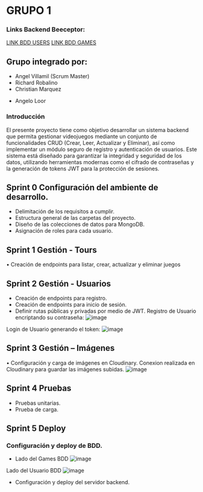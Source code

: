 # GRUPO 1
### Links Backend Beeceptor:
[LINK BDD USERS](https://gamesusers.free.beeceptor.com/api/users)
[LINK BDD GAMES](https://gamesss.free.beeceptor.com/api/games)

## Grupo integrado por:
* Angel Villamil (Scrum Master)
* Richard Robalino
* Christian Marquez
+ Angelo Loor

### Introducción
El presente proyecto tiene como objetivo desarrollar un sistema backend que permita gestionar videojuegos mediante un conjunto de funcionalidades CRUD (Crear, Leer, Actualizar y Eliminar), así como implementar un módulo seguro de registro y autenticación de usuarios. Este sistema está diseñado para garantizar la integridad y seguridad de los datos, utilizando herramientas modernas como el cifrado de contraseñas y la generación de tokens JWT para la protección de sesiones.  


## Sprint 0 Configuración del ambiente de desarrollo.
*	Delimitación de los requisitos a cumplir.
*	Estructura general de las carpetas del proyecto.
*	Diseño de las colecciones de datos para MongoDB.
*	Asignación de roles para cada usuario.

## Sprint 1 Gestión - Tours
•	Creación de endpoints para listar, crear, actualizar y eliminar juegos

## Sprint 2 Gestión - Usuarios
* Creación de endpoints para registro.
*	Creación de endpoints para inicio de sesión.
*	Definir rutas públicas y privadas por medio de JWT.
Registro de Usuario encriptando su contraseña:
![image](https://github.com/user-attachments/assets/b4106b8d-3855-44c9-b1f7-b077f0b1004c)

Login de Usuario generando el token:
![image](https://github.com/user-attachments/assets/9b3dc674-543a-4c57-944b-6210e994f344)


## Sprint 3 Gestión – Imágenes
•	Configuración y carga de imágenes en Cloudinary.
Conexion realizada en Cloudinary para guardar las imágenes subidas.
![image](https://github.com/user-attachments/assets/fb72596d-6c1d-4031-981a-d0804eaeac0c)

## Sprint 4 Pruebas
*	Pruebas unitarias.
*	Prueba de carga.
## Sprint 5 Deploy
###	Configuración y deploy de BDD.
*	Lado del Games BDD
![image](https://github.com/user-attachments/assets/74b8ca7a-6a8c-4d58-8748-513703e52646)

Lado del Usuario BDD
![image](https://github.com/user-attachments/assets/d8ab2a74-607b-4247-8e39-5f15ddf15caa)

*	Configuración y deploy del servidor backend.
